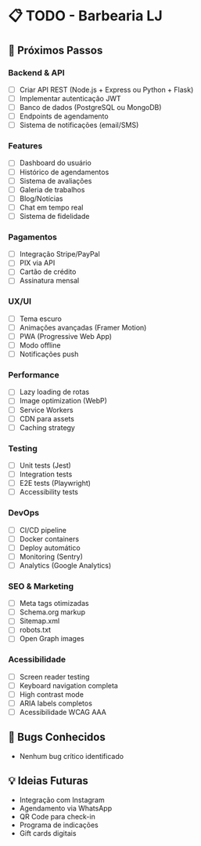 # 📋 TODO - Barbearia LJ

## 🚀 Próximos Passos

### Backend & API
- [ ] Criar API REST (Node.js + Express ou Python + Flask)
- [ ] Implementar autenticação JWT
- [ ] Banco de dados (PostgreSQL ou MongoDB)
- [ ] Endpoints de agendamento
- [ ] Sistema de notificações (email/SMS)

### Features
- [ ] Dashboard do usuário
- [ ] Histórico de agendamentos
- [ ] Sistema de avaliações
- [ ] Galeria de trabalhos
- [ ] Blog/Notícias
- [ ] Chat em tempo real
- [ ] Sistema de fidelidade

### Pagamentos
- [ ] Integração Stripe/PayPal
- [ ] PIX via API
- [ ] Cartão de crédito
- [ ] Assinatura mensal

### UX/UI
- [ ] Tema escuro
- [ ] Animações avançadas (Framer Motion)
- [ ] PWA (Progressive Web App)
- [ ] Modo offline
- [ ] Notificações push

### Performance
- [ ] Lazy loading de rotas
- [ ] Image optimization (WebP)
- [ ] Service Workers
- [ ] CDN para assets
- [ ] Caching strategy

### Testing
- [ ] Unit tests (Jest)
- [ ] Integration tests
- [ ] E2E tests (Playwright)
- [ ] Accessibility tests

### DevOps
- [ ] CI/CD pipeline
- [ ] Docker containers
- [ ] Deploy automático
- [ ] Monitoring (Sentry)
- [ ] Analytics (Google Analytics)

### SEO & Marketing
- [ ] Meta tags otimizadas
- [ ] Schema.org markup
- [ ] Sitemap.xml
- [ ] robots.txt
- [ ] Open Graph images

### Acessibilidade
- [ ] Screen reader testing
- [ ] Keyboard navigation completa
- [ ] High contrast mode
- [ ] ARIA labels completos
- [ ] Acessibilidade WCAG AAA

## 🐛 Bugs Conhecidos

- Nenhum bug crítico identificado

## 💡 Ideias Futuras

- Integração com Instagram
- Agendamento via WhatsApp
- QR Code para check-in
- Programa de indicações
- Gift cards digitais
